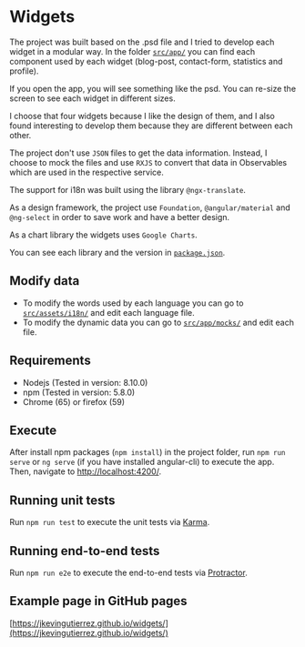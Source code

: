 # Widgets

The project was built based on the .psd file and I tried to develop each widget in a modular way. In the folder [`src/app/`](./src/app/) you can find each component used by each widget (blog-post, contact-form, statistics and profile).

If you open the app, you will see something like the psd. You can re-size the screen to see each widget in different sizes.

I choose that four widgets because I like the design of them, and I also found interesting to develop them because they are different between each other.

The project don't use `JSON` files to get the data information. Instead, I choose to mock the files and use `RXJS` to convert that data in Observables which are used in the respective service.

The support for i18n was built using the library `@ngx-translate`.

As a design framework, the project use `Foundation`, `@angular/material` and `@ng-select` in order to save work and have a better design.

As a chart library the widgets uses `Google Charts`.

You can see each library and the version in [`package.json`](./package.json).

## Modify data

- To modify the words used by each language you can go to [`src/assets/i18n/`](./src/assets/i18n) and edit each language file.
- To modify the dynamic data you can go to [`src/app/mocks/`](./src/app/mocks) and edit each file.

## Requirements

- Nodejs (Tested in version: 8.10.0)
- npm (Tested in version: 5.8.0)
- Chrome (65) or firefox (59)

## Execute

After install npm packages (`npm install`) in the project folder, run `npm run serve` or `ng serve` (if you have installed angular-cli) to execute the app. Then, navigate to [http://localhost:4200/](http://localhost:4200/).

## Running unit tests

Run `npm run test` to execute the unit tests via [Karma](https://karma-runner.github.io).

## Running end-to-end tests

Run `npm run e2e` to execute the end-to-end tests via [Protractor](http://www.protractortest.org/).

## Example page in GitHub pages

[https://jkevingutierrez.github.io/widgets/](https://jkevingutierrez.github.io/widgets/)
